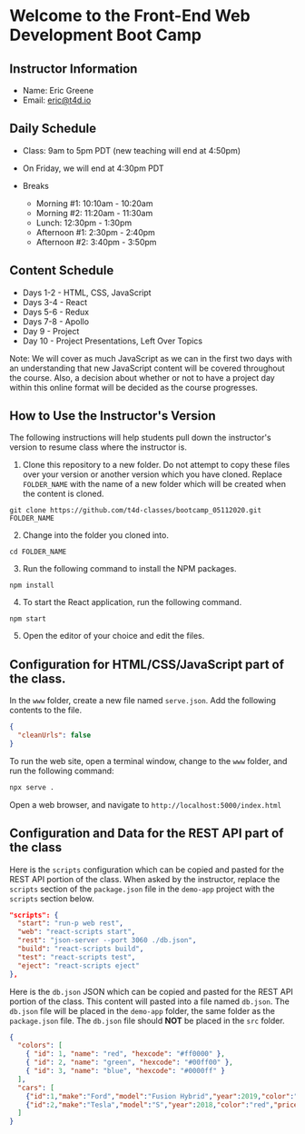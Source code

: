 # Welcome to the Front-End Web Development Boot Camp

## Instructor Information

- Name: Eric Greene
- Email: eric@t4d.io

## Daily Schedule

- Class: 9am to 5pm PDT (new teaching will end at 4:50pm)
- On Friday, we will end at 4:30pm PDT

- Breaks
  - Morning #1: 10:10am - 10:20am
  - Morning #2: 11:20am - 11:30am
  - Lunch: 12:30pm - 1:30pm
  - Afternoon #1: 2:30pm - 2:40pm
  - Afternoon #2: 3:40pm - 3:50pm

## Content Schedule

- Days 1-2 - HTML, CSS, JavaScript
- Days 3-4 - React
- Days 5-6 - Redux
- Days 7-8 - Apollo
- Day 9 - Project
- Day 10 - Project Presentations, Left Over Topics

Note: We will cover as much JavaScript as we can in the first two days with an understanding that new JavaScript content will be covered throughout the course. Also, a decision about whether or not to have a project day within this online format will be decided as the course progresses.

## How to Use the Instructor's Version

The following instructions will help students pull down the instructor's version to resume class where the instructor is.

1. Clone this repository to a new folder. Do not attempt to copy these files over your version or another version which you have cloned. Replace `FOLDER_NAME` with the name of a new folder which will be created when the content is cloned.

```
git clone https://github.com/t4d-classes/bootcamp_05112020.git FOLDER_NAME
```

2. Change into the folder you cloned into.

```
cd FOLDER_NAME
```

3. Run the following command to install the NPM packages.

```
npm install
```

4. To start the React application, run the following command.

```
npm start
```

5. Open the editor of your choice and edit the files.

## Configuration for HTML/CSS/JavaScript part of the class.

In the `www` folder, create a new file named `serve.json`. Add the following contents to the file.

```json
{
  "cleanUrls": false
}
```

To run the web site, open a terminal window, change to the `www` folder, and run the following command:

```bash
npx serve .
```

Open a web browser, and navigate to `http://localhost:5000/index.html`

## Configuration and Data for the REST API part of the class

Here is the `scripts` configuration which can be copied and pasted for the REST API portion of the class. When asked by the instructor, replace the `scripts` section of the `package.json` file in the `demo-app` project with the `scripts` section below.

```json
"scripts": {
  "start": "run-p web rest",
  "web": "react-scripts start",
  "rest": "json-server --port 3060 ./db.json",
  "build": "react-scripts build",
  "test": "react-scripts test",
  "eject": "react-scripts eject"
},
```

Here is the `db.json` JSON which can be copied and pasted for the REST API portion of the class. This content will pasted into a file named `db.json`. The `db.json` file will be placed in the `demo-app` folder, the same folder as the `package.json` file. The `db.json` file should **NOT** be placed in the `src` folder.

```json
{
  "colors": [
    { "id": 1, "name": "red", "hexcode": "#ff0000" },
    { "id": 2, "name": "green", "hexcode": "#00ff00" },
    { "id": 3, "name": "blue", "hexcode": "#0000ff" }
  ],
  "cars": [
    {"id":1,"make":"Ford","model":"Fusion Hybrid","year":2019,"color":"blue","price":45000},
    {"id":2,"make":"Tesla","model":"S","year":2018,"color":"red","price":100000}
  ]
}
```
